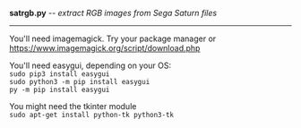 **satrgb.py** -- *extract RGB images from Sega Saturn files*  

---

You'll need imagemagick.  Try your package manager or  
https://www.imagemagick.org/script/download.php  

You'll need easygui, depending on your OS:  
    `sudo pip3 install easygui`  
    `sudo python3 -m pip install easygui`  
    `py -m pip install easygui`  

You might need the tkinter module  
    `sudo apt-get install python-tk python3-tk`
